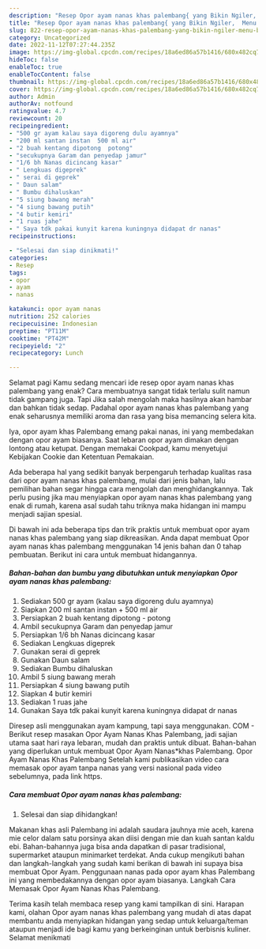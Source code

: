 ```yaml
---
description: "Resep Opor ayam nanas khas palembang{ yang Bikin Ngiler,  Menu Buat lebaran"
title: "Resep Opor ayam nanas khas palembang{ yang Bikin Ngiler,  Menu Buat lebaran"
slug: 822-resep-opor-ayam-nanas-khas-palembang-yang-bikin-ngiler-menu-buat-lebaran
category: Uncategorized
date: 2022-11-12T07:27:44.235Z
image: https://img-global.cpcdn.com/recipes/18a6ed86a57b1416/680x482cq70/opor-ayam-nanas-khas-palembang-foto-resep-utama.jpg
hideToc: false
enableToc: true
enableTocContent: false
thumbnail: https://img-global.cpcdn.com/recipes/18a6ed86a57b1416/680x482cq70/opor-ayam-nanas-khas-palembang-foto-resep-utama.jpg
cover: https://img-global.cpcdn.com/recipes/18a6ed86a57b1416/680x482cq70/opor-ayam-nanas-khas-palembang-foto-resep-utama.jpg
author: Admin
authorAv: notfound
ratingvalue: 4.7
reviewcount: 20
recipeingredient:
- "500 gr ayam kalau saya digoreng dulu ayamnya"
- "200 ml santan instan  500 ml air"
- "2 buah kentang dipotong  potong"
- "secukupnya Garam dan penyedap jamur"
- "1/6 bh Nanas dicincang kasar"
- " Lengkuas digeprek"
- " serai di geprek"
- " Daun salam"
- " Bumbu dihaluskan"
- "5 siung bawang merah"
- "4 siung bawang putih"
- "4 butir kemiri"
- "1 ruas jahe"
- " Saya tdk pakai kunyit karena kuningnya didapat dr nanas"
recipeinstructions:

- "Selesai dan siap dinikmati!"
categories:
- Resep
tags:
- opor
- ayam
- nanas

katakunci: opor ayam nanas 
nutrition: 252 calories
recipecuisine: Indonesian
preptime: "PT11M"
cooktime: "PT42M"
recipeyield: "2"
recipecategory: Lunch

---
```



Selamat pagi Kamu sedang mencari ide resep opor ayam nanas khas palembang yang enak? Cara membuatnya sangat tidak terlalu sulit namun tidak gampang juga. Tapi Jika salah mengolah maka hasilnya akan hambar dan bahkan tidak sedap. Padahal opor ayam nanas khas palembang yang enak seharusnya memiliki aroma dan rasa yang bisa memancing selera kita.


Iya, opor ayam khas Palembang emang pakai nanas, ini yang membedakan dengan opor ayam biasanya. Saat lebaran opor ayam dimakan dengan lontong atau ketupat. Dengan memakai Cookpad, kamu menyetujui Kebijakan Cookie dan Ketentuan Pemakaian.

Ada beberapa hal yang sedikit banyak berpengaruh terhadap kualitas rasa dari opor ayam nanas khas palembang, mulai dari jenis bahan, lalu pemilihan bahan segar hingga cara mengolah dan menghidangkannya. Tak perlu pusing jika mau menyiapkan opor ayam nanas khas palembang yang enak di rumah, karena asal sudah tahu triknya maka hidangan ini mampu menjadi sajian spesial.


Di bawah ini ada beberapa tips dan trik praktis untuk membuat opor ayam nanas khas palembang yang siap dikreasikan. Anda dapat membuat Opor ayam nanas khas palembang menggunakan 14 jenis bahan dan 0 tahap pembuatan. Berikut ini cara untuk membuat hidangannya.

<!--inarticleads1-->

##### Bahan-bahan dan bumbu yang dibutuhkan untuk menyiapkan Opor ayam nanas khas palembang:

1. Sediakan 500 gr ayam (kalau saya digoreng dulu ayamnya)
1. Siapkan 200 ml santan instan + 500 ml air
1. Persiapkan 2 buah kentang dipotong - potong
1. Ambil secukupnya Garam dan penyedap jamur
1. Persiapkan 1/6 bh Nanas dicincang kasar
1. Sediakan  Lengkuas digeprek
1. Gunakan  serai di geprek
1. Gunakan  Daun salam
1. Sediakan  Bumbu dihaluskan
1. Ambil 5 siung bawang merah
1. Persiapkan 4 siung bawang putih
1. Siapkan 4 butir kemiri
1. Sediakan 1 ruas jahe
1. Gunakan  Saya tdk pakai kunyit karena kuningnya didapat dr nanas


Diresep asli menggunakan ayam kampung, tapi saya menggunakan. COM - Berikut resep masakan Opor Ayam Nanas Khas Palembang, jadi sajian utama saat hari raya lebaran, mudah dan praktis untuk dibuat. Bahan-bahan yang diperlukan untuk membuat Opor Ayam Nanas*khas Palembang. Opor Ayam Nanas Khas Palembang Setelah kami publikasikan video cara memasak opor ayam tanpa nanas yang versi nasional pada video sebelumnya, pada link https. 

<!--inarticleads2-->

##### Cara membuat Opor ayam nanas khas palembang:


1. Selesai dan siap dihidangkan!

Makanan khas asli Palembang ini adalah saudara jauhnya mie aceh, karena mie celor dalam satu porsinya akan diisi dengan mie dan kuah santan kaldu ebi. Bahan-bahannya juga bisa anda dapatkan di pasar tradisional, supermarket ataupun minimarket terdekat. Anda cukup mengikuti bahan dan langkah-langkah yang sudah kami berikan di bawah ini supaya bisa membuat Opor Ayam. Penggunaan nanas pada opor ayam khas Palembang ini yang membedakannya dengan opor ayam biasanya. Langkah Cara Memasak Opor Ayam Nanas Khas Palembang. 

Terima kasih telah membaca resep yang kami tampilkan di sini. Harapan kami, olahan Opor ayam nanas khas palembang yang mudah di atas dapat membantu anda menyiapkan hidangan yang sedap untuk keluarga/teman ataupun menjadi ide bagi kamu yang berkeinginan untuk berbisnis kuliner. Selamat menikmati
